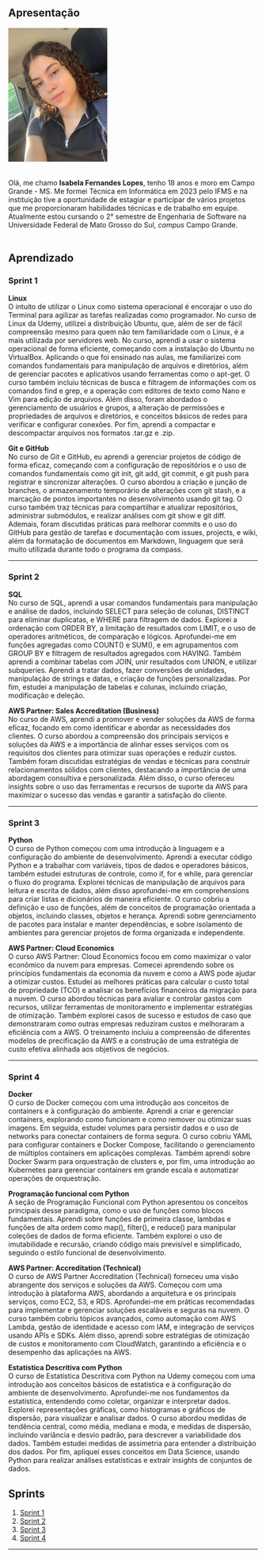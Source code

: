 ## Apresentação

<img src="img/eu.jpeg" width="200" height="270">  
<br><br>

Olá, me chamo **Isabela Fernandes Lopes**, tenho 18 anos e moro em Campo Grande - MS. Me formei Técnica em Informática em 2023 pelo IFMS
e na instituição tive a oportunidade de estagiar e participar de vários projetos que me proporcionaram habilidades técnicas e de trabalho em 
equipe. Atualmente estou cursando o 2° semestre de Engenharia de Software na Universidade Federal de Mato Grosso do Sul, _campus_ Campo Grande.
<br><br>

## Aprendizado

 ### **Sprint 1**
**Linux**  
O intuito de utilizar o Linux como sistema operacional é encorajar o uso do Terminal para agilizar as tarefas realizadas como programador. No curso de Linux da Udemy, utilizei a distribuição Ubuntu, que, além de ser de fácil compreensão mesmo para quem não tem familiaridade com o Linux, é a mais utilizada por servidores web. No curso, aprendi a usar o sistema operacional de forma eficiente, começando com a instalação do Ubuntu no VirtualBox. Aplicando o que foi ensinado nas aulas, me familiarizei com comandos fundamentais para manipulação de arquivos e diretórios, além de gerenciar pacotes e aplicativos usando ferramentas como o apt-get. O curso também incluiu técnicas de busca e filtragem de informações com os comandos find e grep, e a operação com editores de texto como Nano e Vim para edição de arquivos. Além disso, foram abordados o gerenciamento de usuários e grupos, a alteração de permissões e propriedades de arquivos e diretórios, e conceitos básicos de redes para verificar e configurar conexões. Por fim, aprendi a compactar e descompactar arquivos nos formatos .tar.gz e .zip.

**Git e GitHub**  
No curso de Git e GitHub, eu aprendi a gerenciar projetos de código de forma eficaz, começando com a configuração de repositórios e o uso de comandos fundamentais como git init, git add, git commit, e git push para registrar e sincronizar alterações. O curso abordou a criação e junção de branches, o armazenamento temporário de alterações com git stash, e a marcação de pontos importantes no desenvolvimento usando git tag. O curso também traz técnicas para compartilhar e atualizar repositórios, administrar submódulos, e realizar análises com git show e git diff. Ademais, foram discutidas práticas para melhorar commits e o uso do GitHub para gestão de tarefas e documentação com issues, projects, e wiki, além da formatação de documentos em Markdown, linguagem que será muito utilizada durante todo o programa da compass.

___

 ### **Sprint 2**
**SQL**  
No curso de SQL, aprendi a usar comandos fundamentais para manipulação e análise de dados, incluindo SELECT para seleção de colunas, DISTINCT para eliminar duplicatas, e WHERE para filtragem de dados. Explorei a ordenação com ORDER BY, a limitação de resultados com LIMIT, e o uso de operadores aritméticos, de comparação e lógicos. Aprofundei-me em funções agregadas como COUNT() e SUM(), e em agrupamentos com GROUP BY e filtragem de resultados agregados com HAVING. Também aprendi a combinar tabelas com JOIN, unir resultados com UNION, e utilizar subqueries. Aprendi a tratar dados, fazer conversões de unidades, manipulação de strings e datas, e criação de funções personalizadas. Por fim, estudei a manipulação de tabelas e colunas, incluindo criação, modificação e deleção.

**AWS Partner: Sales Accreditation (Business)**  
No curso de AWS, aprendi a promover e vender soluções da AWS de forma eficaz, focando em como identificar e abordar as necessidades dos clientes. O curso abordou a compreensão dos principais serviços e soluções da AWS e a importância de alinhar esses serviços com os requisitos dos clientes para otimizar suas operações e reduzir custos. Também foram discutidas estratégias de vendas e técnicas para construir relacionamentos sólidos com clientes, destacando a importância de uma abordagem consultiva e personalizada. Além disso, o curso ofereceu insights sobre o uso das ferramentas e recursos de suporte da AWS para maximizar o sucesso das vendas e garantir a satisfação do cliente.

___

 ### **Sprint 3**
**Python**  
O curso de Python começou com uma introdução à linguagem e a configuração do ambiente de desenvolvimento. Aprendi a executar código Python e a trabalhar com variáveis, tipos de dados e operadores básicos, também estudei estruturas de controle, como if, for e while, para gerenciar o fluxo do programa. Explorei técnicas de manipulação de arquivos para leitura e escrita de dados, além disso aprofundei-me em comprehensions para criar listas e dicionários de maneira eficiente. O curso cobriu a definição e uso de funções, além de conceitos de programação orientada a objetos, incluindo classes, objetos e herança. Aprendi sobre gerenciamento de pacotes para instalar e manter dependências, e sobre isolamento de ambientes para gerenciar projetos de forma organizada e independente.

**AWS Partner: Cloud Economics**  
O curso AWS Partner: Cloud Economics focou em como maximizar o valor econômico da nuvem para empresas. Comecei aprendendo sobre os princípios fundamentais da economia da nuvem e como a AWS pode ajudar a otimizar custos. Estudei as melhores práticas para calcular o custo total de propriedade (TCO) e analisar os benefícios financeiros da migração para a nuvem. O curso abordou técnicas para avaliar e controlar gastos com recursos, utilizar ferramentas de monitoramento e implementar estratégias de otimização. Também explorei casos de sucesso e estudos de caso que demonstraram como outras empresas reduziram custos e melhoraram a eficiência com a AWS. O treinamento incluiu a compreensão de diferentes modelos de precificação da AWS e a construção de uma estratégia de custo efetiva alinhada aos objetivos de negócios.

___

 ### **Sprint 4**
 **Docker**  
 O curso de Docker começou com uma introdução aos conceitos de containers e à configuração do ambiente. Aprendi a criar e gerenciar containers, explorando como funcionam e como remover ou otimizar suas imagens. Em seguida, estudei volumes para persistir dados e o uso de networks para conectar containers de forma segura. O curso cobriu YAML para configurar containers e Docker Compose, facilitando o gerenciamento de múltiplos containers em aplicações complexas. Também aprendi sobre Docker Swarm para orquestração de clusters e, por fim, uma introdução ao Kubernetes para gerenciar containers em grande escala e automatizar operações de orquestração.

 **Programação funcional com Python**  
 A seção de Programação Funcional com Python apresentou os conceitos principais desse paradigma, como o uso de funções como blocos fundamentais. Aprendi sobre funções de primeira classe, lambdas e funções de alta ordem como map(), filter(), e reduce() para manipular coleções de dados de forma eficiente. Também explorei o uso de imutabilidade e recursão, criando código mais previsível e simplificado, seguindo o estilo funcional de desenvolvimento.

 **AWS Partner: Accreditation (Technical)**  
 O curso de AWS Partner Accreditation (Technical) forneceu uma visão abrangente dos serviços e soluções da AWS. Começou com uma introdução à plataforma AWS, abordando a arquitetura e os principais serviços, como EC2, S3, e RDS. Aprofundei-me em práticas recomendadas para implementar e gerenciar soluções escaláveis e seguras na nuvem. O curso também cobriu tópicos avançados, como automação com AWS Lambda, gestão de identidade e acesso com IAM, e integração de serviços usando APIs e SDKs. Além disso, aprendi sobre estratégias de otimização de custos e monitoramento com CloudWatch, garantindo a eficiência e o desempenho das aplicações na AWS.

**Estatística Descritiva com Python**  
 O curso de Estatística Descritiva com Python na Udemy começou com uma introdução aos conceitos básicos de estatística e à configuração do ambiente de desenvolvimento. Aprofundei-me nos fundamentos da estatística, entendendo como coletar, organizar e interpretar dados. Explorei representações gráficas, como histogramas e gráficos de dispersão, para visualizar e analisar dados. O curso abordou medidas de tendência central, como média, mediana e moda, e medidas de dispersão, incluindo variância e desvio padrão, para descrever a variabilidade dos dados. Também estudei medidas de assimetria para entender a distribuição dos dados. Por fim, apliquei esses conceitos em Data Science, usando Python para realizar análises estatísticas e extrair insights de conjuntos de dados.
 
## Sprints 

1. [Sprint 1](Sprint1/README.md)
2. [Sprint 2](Sprint2/README.md)
3. [Sprint 3](Sprint3/README.md)
4. [Sprint 4](Sprint4/README.md)

___

